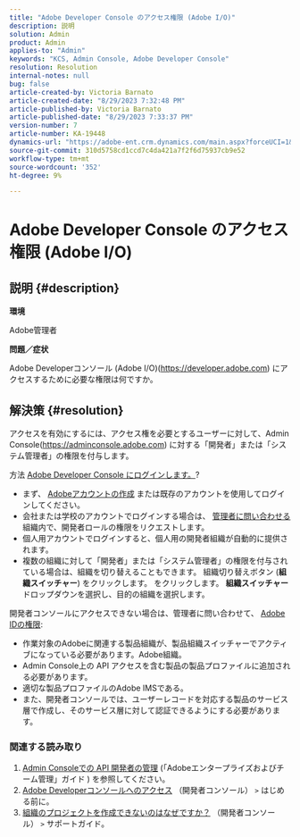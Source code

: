 ```yaml
---
title: "Adobe Developer Console のアクセス権限 (Adobe I/O)"
description: 説明
solution: Admin
product: Admin
applies-to: "Admin"
keywords: "KCS, Admin Console, Adobe Developer Console"
resolution: Resolution
internal-notes: null
bug: false
article-created-by: Victoria Barnato
article-created-date: "8/29/2023 7:32:48 PM"
article-published-by: Victoria Barnato
article-published-date: "8/29/2023 7:33:37 PM"
version-number: 7
article-number: KA-19448
dynamics-url: "https://adobe-ent.crm.dynamics.com/main.aspx?forceUCI=1&pagetype=entityrecord&etn=knowledgearticle&id=25c5aed1-a246-ee11-be6d-6045bd006295"
source-git-commit: 310d5758cd1ccd7c4da421a7f2f6d75937cb9e52
workflow-type: tm+mt
source-wordcount: '352'
ht-degree: 9%

---
```


# Adobe Developer Console のアクセス権限 (Adobe I/O)

## 説明 {#description}


<b>環境</b>

Adobe管理者

<b>問題／症状</b>

Adobe Developerコンソール (Adobe I/O)(https://developer.adobe.com) にアクセスするために必要な権限は何ですか。


## 解決策 {#resolution}


アクセスを有効にするには、アクセス権を必要とするユーザーに対して、Admin Console(https://adminconsole.adobe.com) に対する「開発者」または「システム管理者」の権限を付与します。

方法 [Adobe Developer Console にログインします。](https://developer.adobe.com/developer-console/docs/guides/getting-started/)?

- まず、 [Adobeアカウントの作成](https://developer.adobe.com/console) または既存のアカウントを使用してログインしてください。
- 会社または学校のアカウントでログインする場合は、 [管理者に問い合わせる](https://helpx.adobe.com/enterprise/kb/contact-administrator.html) 組織内で、開発者ロールの権限をリクエストします。
- 個人用アカウントでログインすると、個人用の開発者組織が自動的に提供されます。
- 複数の組織に対して「開発者」または「システム管理者」の権限を付与されている場合は、組織を切り替えることもできます。 組織切り替えボタン (<b>組織スイッチャー</b>) をクリックします。 をクリックします。 <b>組織スイッチャー</b> ドロップダウンを選択し、目的の組織を選択します。


開発者コンソールにアクセスできない場合は、管理者に問い合わせて、 [Adobe IDの権限](https://experienceleague.adobe.com/docs/experience-manager-learn/cloud-service/debugging/debugging-aem-as-a-cloud-service/developer-console.html?lang=en#developer-console-access):

- 作業対象のAdobeに関連する製品組織が、製品組織スイッチャーでアクティブになっている必要があります。Adobe組織。
- Admin Console上の API アクセスを含む製品の製品プロファイルに追加される必要があります。
- 適切な製品プロファイルのAdobe IMSである。
- また、開発者コンソールでは、ユーザーレコードを対応する製品のサービス層で作成し、そのサービス層に対して認証できるようにする必要があります。


### 関連する読み取り

1. [Admin Consoleでの API 開発者の管理](https://helpx.adobe.com/jp/enterprise/using/manage-developers.html) (「Adobeエンタープライズおよびチーム管理」ガイド ) を参照してください。
2. [Adobe Developerコンソールへのアクセス](https://developer.adobe.com/developer-console/docs/guides/getting-started/) （開発者コンソール） `>`  はじめる前に。
3. [組織のプロジェクトを作成できないのはなぜですか？](https://developer.adobe.com/developer-console/docs/support/faq/#why-cant-i-create-a-project-for-my-organization) （開発者コンソール） `>`  サポートガイド。



